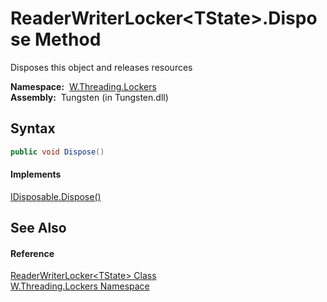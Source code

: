 ReaderWriterLocker&lt;TState>.Dispose Method
============================================
   Disposes this object and releases resources

  **Namespace:**  [W.Threading.Lockers][1]  
  **Assembly:**  Tungsten (in Tungsten.dll)

Syntax
------

```csharp
public void Dispose()
```

#### Implements
[IDisposable.Dispose()][2]  


See Also
--------

#### Reference
[ReaderWriterLocker&lt;TState> Class][3]  
[W.Threading.Lockers Namespace][1]  

[1]: ../README.md
[2]: http://msdn.microsoft.com/en-us/library/es4s3w1d
[3]: README.md